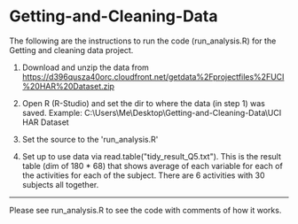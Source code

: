# Getting-and-Cleaning-Data

The following are the instructions to run the code (run_analysis.R) for the Getting and cleaning data project. 

1. Download and unzip the data from https://d396qusza40orc.cloudfront.net/getdata%2Fprojectfiles%2FUCI%20HAR%20Dataset.zip

2. Open R (R-Studio) and set the dir to where the data (in step 1) was saved. Example: C:\Users\Me\Desktop\Getting-and-Cleaning-Data\UCI HAR Dataset

3. Set the source to the 'run_analysis.R' 

4. Set up to use data via read.table("tidy_result_Q5.txt"). This is the result table (dim of 180 * 68) that shows average of each variable for each of the activities for each of the subject. There are 6 activities with 30 subjects all together. 


----
Please see run_analysis.R to see the code with comments of how it works. 
